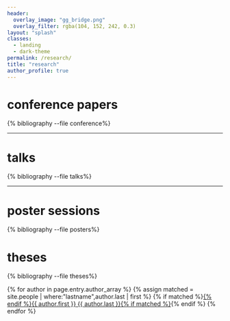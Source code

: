 ```yaml
---
header:
  overlay_image: "gg_bridge.png"
  overlay_filter: rgba(104, 152, 242, 0.3)
layout: "splash"
classes:
  - landing
  - dark-theme
permalink: /research/
title: "research"
author_profile: true
---
```


# conference papers

{% bibliography --file conference%}


---

# talks

{% bibliography --file talks%}

---


# poster sessions

{% bibliography --file posters%}


# theses

{% bibliography --file theses%}




{% for author in page.entry.author_array %}
{% assign matched = site.people | where:"lastname",author.last | first %}
{% if matched %}<a href="{{ matched.url }}">{% endif %}{{ author.first }} {{ author.last }}{% if matched %}</a>{% endif %}
{% endfor %}

